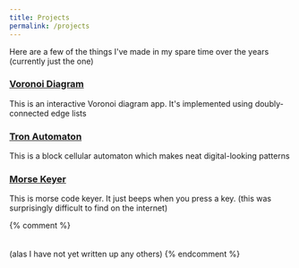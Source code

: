 ```yaml
---
title: Projects
permalink: /projects
---
```


Here are a few of the things I've made in my spare time over the years (currently just the one)

### [Voronoi Diagram](/projects/voronoi)

This is an interactive Voronoi diagram app. It's implemented using doubly-connected edge lists

### [Tron Automaton](/projects/tron)

This is a block cellular automaton which makes neat digital-looking patterns


### [Morse Keyer](/projects/morse)

This is morse code keyer. It just beeps when you press a key. (this was surprisingly difficult to find on the internet)

{% comment %}
<br><br><br>
(alas I have not yet written up any others)
{% endcomment %}
